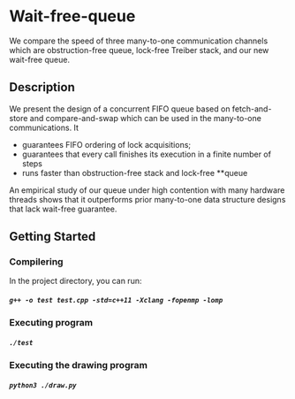 # Wait-free-queue

We compare the speed of three many-to-one communication channels which are obstruction-free queue, lock-free Treiber stack, and our new wait-free queue. 

## Description

We present the  design of a concurrent FIFO queue based on fetch-and-store and compare-and-swap which can be used in the many-to-one communications. It  

- guarantees FIFO ordering of lock acquisitions;
- guarantees that every call finishes its execution in a finite number of steps
- runs faster than obstruction-free stack and lock-free **queue

An empirical study of our queue under high contention with many hardware threads shows that it outperforms prior many-to-one data structure designs that lack wait-free guarantee.

## Getting Started


### Compilering 

In the project directory, you can run:

##### `g++ -o test test.cpp -std=c++11 -Xclang -fopenmp -lomp`

### Executing program

##### `./test`

### Executing the drawing program

##### `python3 ./draw.py`
